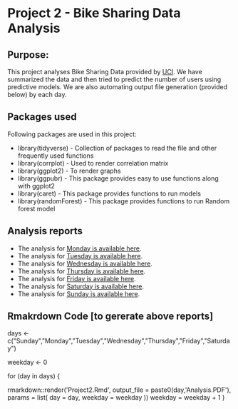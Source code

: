 



# Project 2 - Bike Sharing Data Analysis

## Purpose:

This project analyses Bike Sharing Data provided by [UCI](https://archive.ics.uci.edu/ml/datasets/Bike+Sharing+Dataset). We have summarized the data and then tried to predict the number of users using predictive models. We are also automating output file generation (provided below) by each day.

## Packages used

Following packages are used in this project:

* library(tidyverse) - Collection of packages to read the file and other frequently used functions
* library(corrplot) - Used to render correlation matrix  
* library(ggplot2) - To render graphs
* library(ggpubr) - This package provides easy to use functions along with ggplot2
* library(caret) - This package provides functions to run models
* library(randomForest) - This package provides functions to run Random forest model


## Analysis reports

* The analysis for [Monday is available here](MondayAnalysis.md).
* The analysis for [Tuesday is available here](TuesdayAnalysis.md).
* The analysis for [Wednesday is available here](WednesdayAnalysis.md).
* The analysis for [Thursday is available here](ThursdayAnalysis.md).
* The analysis for [Friday is available here](FridayAnalysis.md).
* The analysis for [Saturday is available here](SaturdayAnalysis.md).
* The analysis for [Sunday is available here](SundayAnalysis.md).

## Rmakrdown Code [to gererate above reports]


days <- c("Sunday","Monday","Tuesday","Wednesday","Thursday","Friday","Saturday")

weekday <- 0

for (day in days) {

  rmarkdown::render('Project2.Rmd', output_file = paste0(day,'Analysis.PDF'),
                    params = list(
                      day = day,
                      weekday = weekday
                    ))
  weekday = weekday + 1
}




